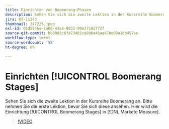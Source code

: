 ```yaml
---
title: Einrichten von Boomerang-Phasen
description: Sehen Sie sich die zweite Lektion in der Kursreihe Boomerang an. Bitte nehmen Sie die erste Lektion, bevor Sie sich diese ansehen. Hier wird die Einrichtung von Boomerang Stages in [!DNL Marketo Measure].
jira: KT-11243
thumbnail: 347225.jpeg
exl-id: 01d5846a-1a00-43e8-8032-90e37182772f
source-git-commit: b60003c6fa73401ca980a46ae47be00a1bb457ae
workflow-type: tm+mt
source-wordcount: '58'
ht-degree: 6%

---
```


# Einrichten [!UICONTROL Boomerang Stages]

Sehen Sie sich die zweite Lektion in der Kursreihe Boomerang an. Bitte nehmen Sie die erste Lektion, bevor Sie sich diese ansehen. Hier wird die Einrichtung [!UICONTROL Boomerang Stages] in [!DNL Marketo Measure].

>[!VIDEO](https://video.tv.adobe.com/v/347225/?quality=12&learn=on)
